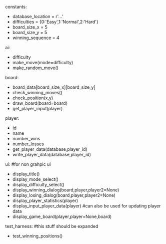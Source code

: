 constants:
* database_location = r'...'
* difficulties = {0:'Easy',1:'Normal',2:'Hard'}
* board_size_x = 5
* board_size_y = 5
* winning_sequence = 4

ai:  
* difficulty
* make_move(mode=difficulty)
* make_random_move()

board:
* board_data[board_size_x][board_size_y]
* check_winning_moves()
* check_position(x,y)
* draw_board(board=board)
* get_player_input(player)

player:
* id
* name
* number_wins
* number_losses
* get_player_data(database,player_id)
* write_player_data(database,player_id)

ui: #for non grahpic ui
* display_title()
* display_mode_select()
* display_difficulty_select()
* display_winning_dialog(board,player,player2=None)
* display_losing_dialog(board,player,player2=None)
* display_player_statistics(player)
* display_input_player_data(player) #can also be used for updating player data
* display_game_board(player,player=None,board)


test_harness: #this stuff should be expanded
* test_winning_positions()
